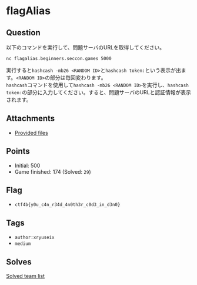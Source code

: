 # flagAlias
## Question
以下のコマンドを実行して、問題サーバのURLを取得してください。

`nc flagalias.beginners.seccon.games 5000`

実行すると`hashcash -mb26 <RANDOM ID>`と`hashcash token:`という表示が出ます。`<RANDOM ID>`の部分は毎回変わります。  
`hashcash`コマンドを使用して`hashcash -mb26 <RANDOM ID>`を実行し、`hashcash token:`の部分に入力してください。すると、問題サーバのURLと認証情報が表示されます。

## Attachments
- [Provided files](files/)

## Points
- Initial: 500
- Game finished: 174 (Solved: `29`)

## Flag
- `ctf4b{y0u_c4n_r34d_4n0th3r_c0d3_in_d3n0}`

## Tags
- `author:xryuseix`
- `medium`

## Solves
[Solved team list](./solves.md)